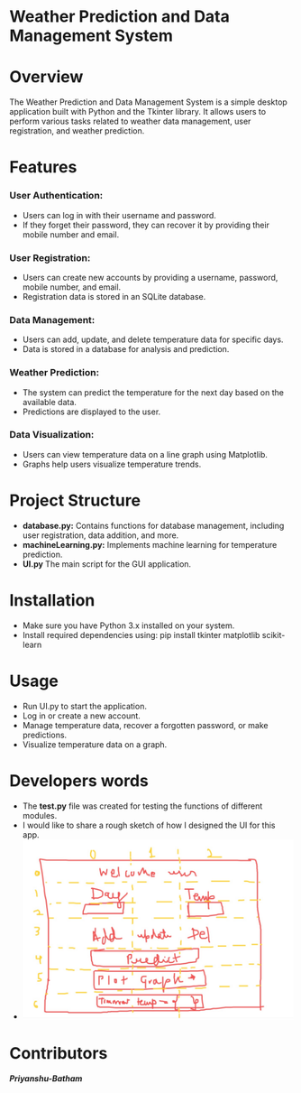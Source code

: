 # **Weather Prediction and Data Management System**
# Overview
The Weather Prediction and Data Management System is a simple desktop application built with Python and the Tkinter library. It allows users to perform various tasks related to weather data management, user registration, and weather prediction.



# Features

### User Authentication:

- Users can log in with their username and password.
- If they forget their password, they can recover it by providing their mobile number and email.

### User Registration:

- Users can create new accounts by providing a username, password, mobile number, and email.
- Registration data is stored in an SQLite database.

### Data Management:

- Users can add, update, and delete temperature data for specific days.
- Data is stored in a database for analysis and prediction.

### Weather Prediction:

- The system can predict the temperature for the next day based on the available data.
- Predictions are displayed to the user.

### Data Visualization:

- Users can view temperature data on a line graph using Matplotlib.
- Graphs help users visualize temperature trends.

# Project Structure

- **database.py:** Contains functions for database management, including user registration, data addition, and more.
- **machineLearning.py:** Implements machine learning for temperature prediction.
- **UI.py** The main script for the GUI application.

# Installation
- Make sure you have Python 3.x installed on your system.
- Install required dependencies using: pip install tkinter matplotlib scikit-learn

# Usage
- Run UI.py to start the application.
- Log in or create a new account.
- Manage temperature data, recover a forgotten password, or make predictions.
- Visualize temperature data on a graph.

# Developers words
- The **test.py** file was created for testing the functions of different modules.
- I would like to share a rough sketch of how I designed the UI for this app.
- ![UI](./asset/UI.jpg)

# Contributors
#### *Priyanshu-Batham*